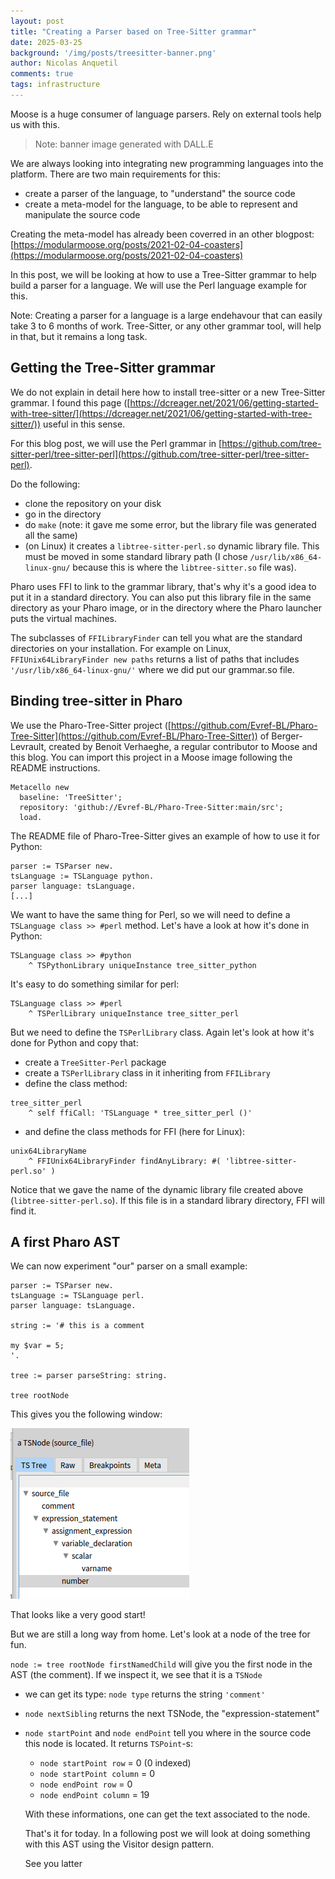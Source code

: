 ```yaml
---
layout: post
title: "Creating a Parser based on Tree-Sitter grammar"
date: 2025-03-25
background: '/img/posts/treesitter-banner.png'
author: Nicolas Anquetil
comments: true
tags: infrastructure
---
```


Moose is a huge consumer of language parsers.
Rely on external tools help us with this.

>Note: banner image generated with DALL.E

We are always looking into integrating new programming languages into the platform.
There are two main requirements for this:
- create a parser of the language, to "understand" the source code
- create a meta-model for the language, to be able to represent and manipulate the source code

Creating the meta-model has already been coverred in an other blogpost: [https://modularmoose.org/posts/2021-02-04-coasters](https://modularmoose.org/posts/2021-02-04-coasters)

In this post, we will be looking at how to use a Tree-Sitter grammar to help build a parser for a language.
We will use the Perl language example for this.

Note: Creating a parser for a language is a large endehavour that can easily take 3 to 6 months of work.
Tree-Sitter, or any other grammar tool, will help in that, but it remains a long task.

## Getting the Tree-Sitter grammar

We do not explain in detail here how to install tree-sitter or a new Tree-Sitter grammar.
I found this page ([https://dcreager.net/2021/06/getting-started-with-tree-sitter/](https://dcreager.net/2021/06/getting-started-with-tree-sitter/)) useful in this sense.

For this blog post, we will use the Perl grammar in [https://github.com/tree-sitter-perl/tree-sitter-perl](https://github.com/tree-sitter-perl/tree-sitter-perl).

Do the following:
- clone the repository on your disk
- go in the directory
- do `make` (note: it gave me some error, but the library file was generated all the same)
- (on Linux) it creates a `libtree-sitter-perl.so` dynamic library file.
  This must be moved in some standard library path (I chose `/usr/lib/x86_64-linux-gnu/` because this is where the `libtree-sitter.so` file was).
  
Pharo uses FFI to link to the grammar library, that's why it's a good idea to put it in a standard directory.
You can also put this library file in the same directory as your Pharo image, or in the directory where the Pharo launcher puts the virtual machines.

The subclasses of `FFILibraryFinder` can tell you what are the standard directories on your installation.
For example on Linux, `FFIUnix64LibraryFinder new paths` returns a list of paths that includes `'/usr/lib/x86_64-linux-gnu/'` where we did put our grammar.so file.

## Binding tree-sitter in Pharo

We use the Pharo-Tree-Sitter project ([https://github.com/Evref-BL/Pharo-Tree-Sitter](https://github.com/Evref-BL/Pharo-Tree-Sitter)) of Berger-Levrault, created by Benoit Verhaeghe, a regular contributor to Moose and this blog.
You can import this project in a Moose image following the README instructions.
```st
Metacello new
  baseline: 'TreeSitter';
  repository: 'github://Evref-BL/Pharo-Tree-Sitter:main/src';
  load.
```

The README file of Pharo-Tree-Sitter gives an example of how to use it for Python:
```st
parser := TSParser new.
tsLanguage := TSLanguage python.
parser language: tsLanguage.
[...]
```

We want to have the same thing for Perl, so we will need to define a `TSLanguage class >> #perl` method.
Let's have a look at how it's done in Python:
```st
TSLanguage class >> #python
	^ TSPythonLibrary uniqueInstance tree_sitter_python
```

It's easy to do something similar for perl:
```st
TSLanguage class >> #perl
	^ TSPerlLibrary uniqueInstance tree_sitter_perl
```
But we need to define the `TSPerlLibrary` class.
Again let's look at how it's done for Python and copy that:
- create a `TreeSitter-Perl` package
- create a `TSPerlLibrary` class in it inheriting from `FFILibrary`
- define the class method:
```st
tree_sitter_perl
	^ self ffiCall: 'TSLanguage * tree_sitter_perl ()'
```
- and define the class methods for FFI (here for Linux):
```st
unix64LibraryName
	^ FFIUnix64LibraryFinder findAnyLibrary: #( 'libtree-sitter-perl.so' )
```
Notice that we gave the name of the dynamic library file created above (`libtree-sitter-perl.so`).
If this file is in a standard library directory, FFI will find it.


## A first Pharo AST

We can now experiment "our" parser on a small example:
```st
parser := TSParser new.
tsLanguage := TSLanguage perl.
parser language: tsLanguage.

string := '# this is a comment

my $var = 5;
'.

tree := parser parseString: string.

tree rootNode
```
This gives you the following window:

!["A first Tree-Sitter AST for Perl"](/img/posts/2025-03-25-tree-sitter/first-tree.png)

That looks like a very good start!

But we are still a long way from home.
Let's look at a node of the tree for fun.

`node := tree rootNode firstNamedChild` will give you the first node in the AST (the comment).
If we inspect it, we see that it is a `TSNode`
- we can get its type: `node type` returns the string `'comment'`
- `node nextSibling` returns the next TSNode, the "expression-statement"
- `node startPoint` and `node endPoint` tell you where in the source code this node is located.
  It returns `TSPoint`-s:
  - `node startPoint row` = 0 (0 indexed)
  - `node startPoint column` = 0
  - `node endPoint row` = 0
  - `node endPoint column` = 19
  
  With these informations, one can get the text associated to the node.
  
  That's it for today.
  In a following post we will look at doing something with this AST using the Visitor design pattern.
  
  See you latter
